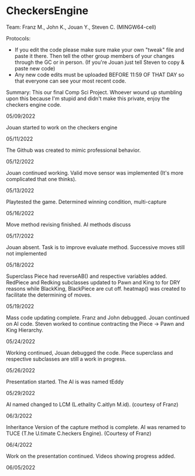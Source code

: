 # CheckersEngine

Team: Franz M., John K., Jouan Y., Steven C. (MINGW64-cell)

Protocols:
- If you edit the code please make sure make your own "tweak" file and paste it there. Then tell the other group members of your changes through the GC or in person. (If you're Jouan just tell Steven to copy & paste new code)
- Any new code edits must be uploaded BEFORE 11:59 OF THAT DAY so that everyone can see your most recent code.

Summary:
This our final Comp Sci Project. Whoever wound up stumbling upon this because I'm stupid and didn't make this private, enjoy the checkers engine code.

05/09/2022

Jouan started to work on the checkers engine

05/11/2022

The Github was created to mimic professional behavior.

05/12/2022

Jouan continued working. Valid move sensor was implemented (It's more complicated that one thinks).

05/13/2022

Playtested the game. Determined winning condition, multi-capture

05/16/2022

Move method revising finished. AI methods discuss

05/17/2022

Jouan absent. Task is to improve evaluate method. Successive moves still not implemented

05/18/2022

Superclass Piece had reverseAB() and respective variables added. RedPiece and Redking subclasses updated to Pawn and King to for DRY reasons while BlackKing, BlackPiece are cut off. heatmap() was created to facilitate the determining of moves.

05/19/2022

Mass code updating complete. Franz and John debugged. Jouan continued on AI code. Steven worked to continue contracting the Piece -> Pawn and King Hierarchy.

05/24/2022

Working continued, Jouan debugged the code. Piece superclass and respective subclasses are still a work in progress.

05/26/2022

Presentation started. The AI is was named tEddy

05/29/2022

AI named changed to LCM (L.ethality C.aitlyn M.id). (courtesy of Franz)

06/3/2022

Inheritance Version of the capture method is complete. AI was renamed to TUCE (T.he U.timate C.heckers Engine). (Courtesy of Franz)

06/4/2022 

Work on the presentation continued. Videos showing progress added.

06/05/2022
